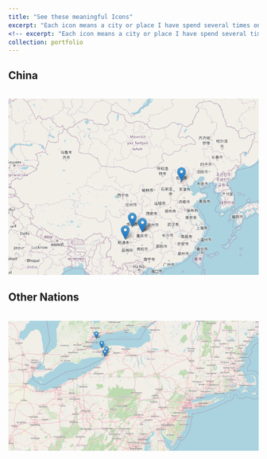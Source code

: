 ```yaml
---
title: "See these meaningful Icons"
excerpt: "Each icon means a city or place I have spend several times on.<br/><img src='/images/cn_map.png'>"
<!-- excerpt: "Each icon means a city or place I have spend several times on, both cities and landmarks. See the latest update [here](https://github.com/JingtaoWang1996/JingtaoWang1996.github.io/raw/master/_portfolio/map.html){:target="_blank" rel="noopener"}" -->
collection: portfolio
---
```


<!-- Each icon means a city or place I have spend several times on, both cities and landmarks. See the latest update [here](https://github.com/JingtaoWang1996/JingtaoWang1996.github.io/raw/master/_portfolio/map.html){:target="_blank" rel="noopener"} -->

## China
<br/><img src='/images/cn_map.png'>
## Other Nations
<br/><img src='/images/foreign_map.png'>
